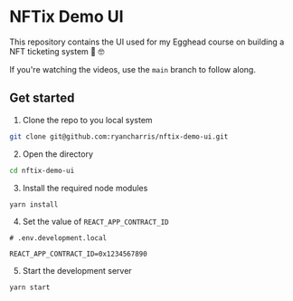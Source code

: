 # NFTix Demo UI

This repository contains the UI used for my Egghead course on building a NFT ticketing system 🥚 🤓

If you're watching the videos, use the `main` branch to follow along.

## Get started

1. Clone the repo to you local system

```bash
git clone git@github.com:ryancharris/nftix-demo-ui.git
```

2. Open the directory

```bash
cd nftix-demo-ui
```

3. Install the required node modules

```bash
yarn install
```

4. Set the value of `REACT_APP_CONTRACT_ID`

```env
# .env.development.local

REACT_APP_CONTRACT_ID=0x1234567890
```

5. Start the development server

```bash
yarn start
```
